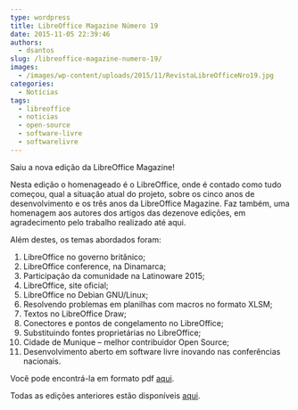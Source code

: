 ```yaml
---
type: wordpress
title: LibreOffice Magazine Número 19
date: 2015-11-05 22:39:46
authors:
  - dsantos
slug: /libreoffice-magazine-numero-19/
images:
  - /images/wp-content/uploads/2015/11/RevistaLibreOfficeNro19.jpg
categories:
  - Notícias
tags:
  - libreoffice
  - noticias
  - open-source
  - software-livre
  - softwarelivre
---
```


Saiu a nova edição da LibreOffice Magazine!

Nesta edição o homenageado é o LibreOffice, onde é contado como tudo começou, qual a situação atual do projeto, sobre os cinco anos de desenvolvimento e os três anos da LibreOffice Magazine. Faz também, uma homenagem aos autores dos artigos das dezenove edições, em agradecimento pelo trabalho realizado até aqui.

Além destes, os temas abordados foram:

<!--more-->
<ol>
	<li>LibreOffice no governo britânico;</li>
	<li>LibreOffice conference, na Dinamarca;</li>
	<li>Participação da comunidade na Latinoware 2015;</li>
	<li>LibreOffice, site oficial;</li>
	<li>LibreOffice no Debian GNU/Linux;</li>
	<li>Resolvendo problemas em planilhas com macros no formato XLSM;</li>
	<li>Textos no LibreOffice Draw;</li>
	<li>Conectores e pontos de congelamento no LibreOffice;</li>
	<li>Substituindo fontes proprietárias no LibreOffice;</li>
	<li>Cidade de Munique – melhor contribuidor Open Source;</li>
	<li>Desenvolvimento aberto em software livre inovando nas conferências nacionais.</li>
</ol>
Você pode encontrá-la em formato pdf <a href="https://pt-br.libreoffice.org/assets/Uploads/PT-BR-Documents/Magazine/LM-ED19.pdf">aqui</a>.

Todas as edições anteriores estão disponíveis <a href="https://pt-br.libreoffice.org/projetos/revista">aqui</a>.